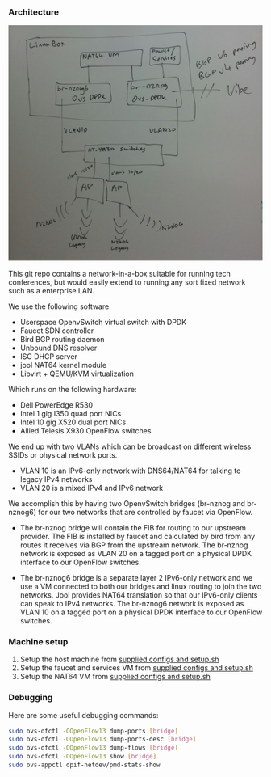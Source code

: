 ### Architecture

![Network Diagram](diagrams/v5-network-diagram.jpg "Network Diagram")

This git repo contains a network-in-a-box suitable for running tech conferences,
but would easily extend to running any sort fixed network such as a enterprise LAN.

We use the following software:
 * Userspace OpenvSwitch virtual switch with DPDK
 * Faucet SDN controller
 * Bird BGP routing daemon
 * Unbound DNS resolver
 * ISC DHCP server
 * jool NAT64 kernel module
 * Libvirt + QEMU/KVM virtualization

Which runs on the following hardware:
 * Dell PowerEdge R530
 * Intel 1 gig I350 quad port NICs
 * Intel 10 gig X520 dual port NICs
 * Allied Telesis X930 OpenFlow switches

We end up with two VLANs which can be broadcast on different wireless SSIDs or
physical network ports.

 * VLAN 10 is an IPv6-only network with DNS64/NAT64 for talking to legacy IPv4 networks
 * VLAN 20 is a mixed IPv4 and IPv6 network

We accomplish this by having two OpenvSwitch bridges (br-nznog and br-nznog6)
for our two networks that are controlled by faucet via OpenFlow.

 * The br-nznog bridge will contain the FIB for routing to our upstream provider.
   The FIB is installed by faucet and calculated by bird from any routes it
   receives via BGP from the upstream network. The br-nznog network is exposed as
   VLAN 20 on a tagged port on a physical DPDK interface to our OpenFlow switches.

 * The br-nznog6 bridge is a separate layer 2 IPv6-only network and we use a VM
   connected to both our bridges and linux routing to join the two networks. Jool
   provides NAT64 translation so that our IPv6-only clients can speak to IPv4
   networks. The br-nznog6 network is exposed as VLAN 10 on a tagged port on a
   physical DPDK interface to our OpenFlow switches.

### Machine setup

1. Setup the host machine from [supplied configs and setup.sh](configs/allbirds/)
2. Setup the faucet and services VM from [supplied configs and setup.sh](configs/vms/faucet/)
3. Setup the NAT64 VM from [supplied configs and setup.sh](configs/vms/nat64/)

### Debugging

Here are some useful debugging commands:

```bash
sudo ovs-ofctl -OOpenFlow13 dump-ports [bridge]
sudo ovs-ofctl -OOpenFlow13 dump-ports-desc [bridge]
sudo ovs-ofctl -OOpenFlow13 dump-flows [bridge]
sudo ovs-ofctl -OOpenFlow13 show [bridge]
sudo ovs-appctl dpif-netdev/pmd-stats-show
```
